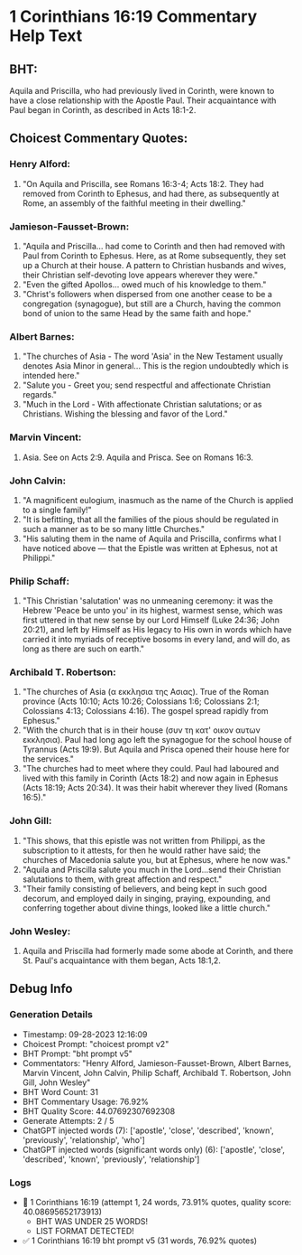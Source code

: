 # 1 Corinthians 16:19 Commentary Help Text

## BHT:
Aquila and Priscilla, who had previously lived in Corinth, were known to have a close relationship with the Apostle Paul. Their acquaintance with Paul began in Corinth, as described in Acts 18:1-2.

## Choicest Commentary Quotes:
### Henry Alford:
1. "On Aquila and Priscilla, see Romans 16:3-4; Acts 18:2. They had removed from Corinth to Ephesus, and had there, as subsequently at Rome, an assembly of the faithful meeting in their dwelling."

### Jamieson-Fausset-Brown:
1. "Aquila and Priscilla... had come to Corinth and then had removed with Paul from Corinth to Ephesus. Here, as at Rome subsequently, they set up a Church at their house. A pattern to Christian husbands and wives, their Christian self-devoting love appears wherever they were."
2. "Even the gifted Apollos... owed much of his knowledge to them."
3. "Christ's followers when dispersed from one another cease to be a congregation (synagogue), but still are a Church, having the common bond of union to the same Head by the same faith and hope."

### Albert Barnes:
1. "The churches of Asia - The word 'Asia' in the New Testament usually denotes Asia Minor in general... This is the region undoubtedly which is intended here." 
2. "Salute you - Greet you; send respectful and affectionate Christian regards."
3. "Much in the Lord - With affectionate Christian salutations; or as Christians. Wishing the blessing and favor of the Lord."

### Marvin Vincent:
1. Asia. See on Acts 2:9. Aquila and Prisca. See on Romans 16:3.

### John Calvin:
1. "A magnificent eulogium, inasmuch as the name of the Church is applied to a single family!"
2. "It is befitting, that all the families of the pious should be regulated in such a manner as to be so many little Churches."
3. "His saluting them in the name of Aquila and Priscilla, confirms what I have noticed above — that the Epistle was written at Ephesus, not at Philippi."

### Philip Schaff:
1. "This Christian 'salutation' was no unmeaning ceremony: it was the Hebrew 'Peace be unto you' in its highest, warmest sense, which was first uttered in that new sense by our Lord Himself (Luke 24:36; John 20:21), and left by Himself as His legacy to His own in words which have carried it into myriads of receptive bosoms in every land, and will do, as long as there are such on earth."

### Archibald T. Robertson:
1. "The churches of Asia (α εκκλησια της Ασιας). True of the Roman province (Acts 10:10; Acts 10:26; Colossians 1:6; Colossians 2:1; Colossians 4:13; Colossians 4:16). The gospel spread rapidly from Ephesus."
2. "With the church that is in their house (συν τη κατ' οικον αυτων εκκλησια). Paul had long ago left the synagogue for the school house of Tyrannus (Acts 19:9). But Aquila and Prisca opened their house here for the services."
3. "The churches had to meet where they could. Paul had laboured and lived with this family in Corinth (Acts 18:2) and now again in Ephesus (Acts 18:19; Acts 20:34). It was their habit wherever they lived (Romans 16:5)."

### John Gill:
1. "This shows, that this epistle was not written from Philippi, as the subscription to it attests, for then he would rather have said; the churches of Macedonia salute you, but at Ephesus, where he now was."
2. "Aquila and Priscilla salute you much in the Lord...send their Christian salutations to them, with great affection and respect."
3. "Their family consisting of believers, and being kept in such good decorum, and employed daily in singing, praying, expounding, and conferring together about divine things, looked like a little church."

### John Wesley:
1. Aquila and Priscilla had formerly made some abode at Corinth, and there St. Paul's acquaintance with them began, Acts 18:1,2.


## Debug Info
### Generation Details
- Timestamp: 09-28-2023 12:16:09
- Choicest Prompt: "choicest prompt v2"
- BHT Prompt: "bht prompt v5"
- Commentators: "Henry Alford, Jamieson-Fausset-Brown, Albert Barnes, Marvin Vincent, John Calvin, Philip Schaff, Archibald T. Robertson, John Gill, John Wesley"
- BHT Word Count: 31
- BHT Commentary Usage: 76.92%
- BHT Quality Score: 44.07692307692308
- Generate Attempts: 2 / 5
- ChatGPT injected words (7):
	['apostle', 'close', 'described', 'known', 'previously', 'relationship', 'who']
- ChatGPT injected words (significant words only) (6):
	['apostle', 'close', 'described', 'known', 'previously', 'relationship']

### Logs
- 🔄 1 Corinthians 16:19 (attempt 1, 24 words, 73.91% quotes, quality score: 40.08695652173913) 
	- BHT WAS UNDER 25 WORDS! 
	- LIST FORMAT DETECTED!
- ✅ 1 Corinthians 16:19 bht prompt v5 (31 words, 76.92% quotes)